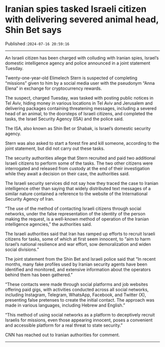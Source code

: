 # Iranian spies tasked Israeli citizen with delivering severed animal head, Shin Bet says

Published :`2024-07-16 20:59:16`

---

An Israeli citizen has been charged with colluding with Iranian spies, Israel’s domestic intelligence agency and police announced in a joint statement Tuesday.

Twenty-one-year-old Elimelech Stern is suspected of completing “missions” given to him by a social media user with the pseudonym “Anna Elena” in exchange for cryptocurrency rewards.

The suspect, charged Tuesday, was tasked with posting public notices in Tel Aviv, hiding money in various locations in Tel Aviv and Jerusalem and delivering packages containing threatening messages, including a severed head of an animal, to the doorsteps of Israeli citizens, and completed the tasks, the Israel Security Agency (ISA) and the police said.

The ISA, also known as Shin Bet or Shabak, is Israel’s domestic security agency.

Stern was also asked to start a forest fire and kill someone, according to the joint statement, but did not carry out these tasks.

The security authorities allege that Stern recruited and paid two additional Israeli citizens to perform some of the tasks. The two other citizens were interrogated and released from custody at the end of their investigation while they await a decision on their case, the authorities said.

The Israeli security services did not say how they traced the case to Iranian intelligence other than saying that widely distributed text messages of a similar nature contained a reference to the website of the International Security Agency of Iran.

“The use of the method of contacting Israeli citizens through social networks, under the false representation of the identity of the person making the request, is a well-known method of operation of the Iranian intelligence agencies,” the authorities said.

The Israeli authorities said that Iran has ramped up efforts to recruit Israeli citizens for tasks, some of which at first seem innocent, to “aim to harm Israel’s national resilience and war effort, sow demoralization and widen social divisions.”

The joint statement from the Shin Bet and Israeli police said that “In recent months, many fake profiles used by Iranian security agents have been identified and monitored, and extensive information about the operators behind them has been gathered.”

“These contacts were made through social platforms and job websites offering paid gigs, with activities conducted across all social networks, including Instagram, Telegram, WhatsApp, Facebook, and Twitter (X), presenting false pretenses to create the initial contact. The approach was made in various languages, including Hebrew and English.”

“This method of using social networks as a platform to deceptively recruit Israelis for missions, even those appearing innocent, poses a convenient and accessible platform for a real threat to state security.”

CNN has reached out to Iranian authorities for comment.

---

